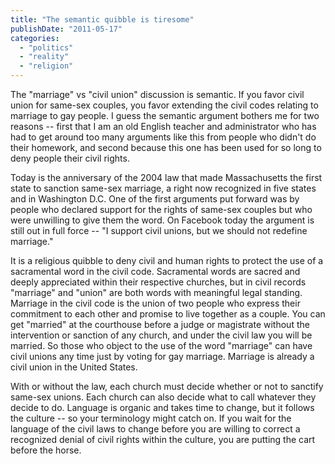 ```yaml
---
title: "The semantic quibble is tiresome"
publishDate: "2011-05-17"
categories: 
  - "politics"
  - "reality"
  - "religion"
---
```


The "marriage" vs "civil union" discussion is semantic. If you favor civil union for same-sex couples, you favor extending the civil codes relating to marriage to gay people. I guess the semantic argument bothers me for two reasons -- first that I am an old English teacher and administrator who has had to get around too many arguments like this from people who didn't do their homework, and second because this one has been used for so long to deny people their civil rights.

Today is the anniversary of the 2004 law that made Massachusetts the first state to sanction same-sex marriage, a right now recognized in five states and in Washington D.C. One of the first arguments put forward was by people who declared support for the rights of same-sex couples but who were unwilling to give them the word. On Facebook today the argument is still out in full force -- "I support civil unions, but we should not redefine marriage."

It is a religious quibble to deny civil and human rights to protect the use of a sacramental word in the civil code. Sacramental words are sacred and deeply appreciated within their respective churches, but in civil records "marriage" and "union" are both words with meaningful legal standing. Marriage in the civil code is the union of two people who express their commitment to each other and promise to live together as a couple. You can get "married" at the courthouse before a judge or magistrate without the intervention or sanction of any church, and under the civil law you will be married. So those who object to the use of the word "marriage" can have civil unions any time just by voting for gay marriage. Marriage is already a civil union in the United States.

With or without the law, each church must decide whether or not to sanctify same-sex unions. Each church can also decide what to call whatever they decide to do. Language is organic and takes time to change, but it follows the culture -- so your terminology might catch on. If you wait for the language of the civil laws to change before you are willing to correct a recognized denial of civil rights within the culture, you are putting the cart before the horse.
